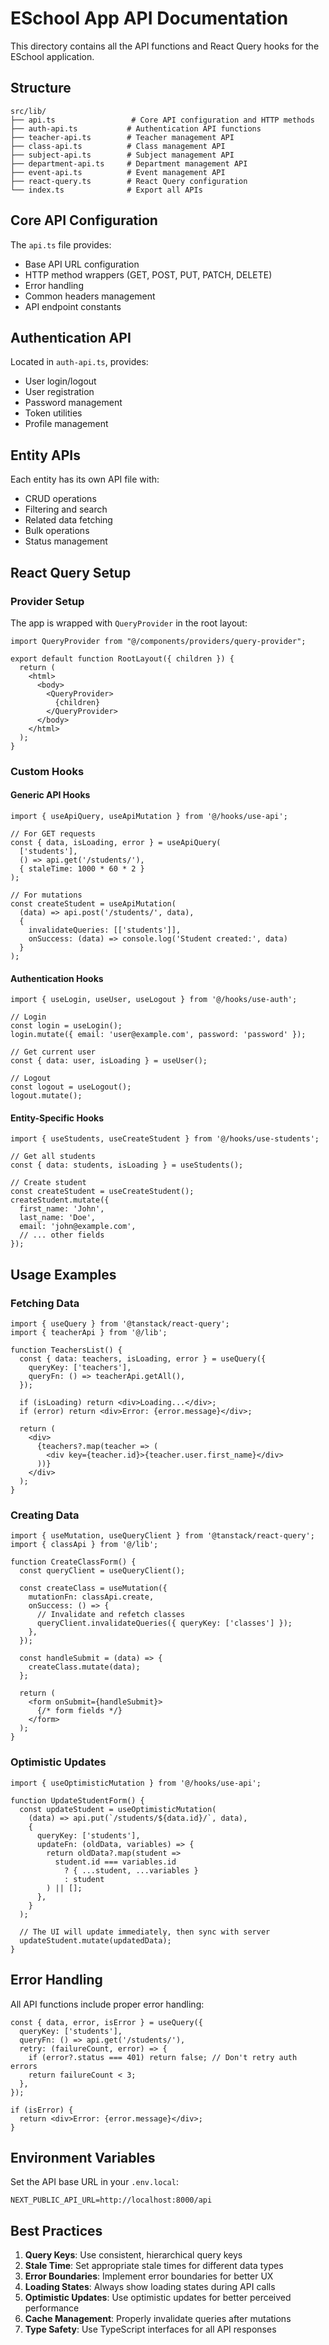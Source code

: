 # ESchool App API Documentation

This directory contains all the API functions and React Query hooks for the ESchool application.

## Structure

```
src/lib/
├── api.ts                 # Core API configuration and HTTP methods
├── auth-api.ts           # Authentication API functions
├── teacher-api.ts        # Teacher management API
├── class-api.ts          # Class management API
├── subject-api.ts        # Subject management API
├── department-api.ts     # Department management API
├── event-api.ts          # Event management API
├── react-query.ts        # React Query configuration
└── index.ts              # Export all APIs
```

## Core API Configuration

The `api.ts` file provides:
- Base API URL configuration
- HTTP method wrappers (GET, POST, PUT, PATCH, DELETE)
- Error handling
- Common headers management
- API endpoint constants

## Authentication API

Located in `auth-api.ts`, provides:
- User login/logout
- User registration
- Password management
- Token utilities
- Profile management

## Entity APIs

Each entity has its own API file with:
- CRUD operations
- Filtering and search
- Related data fetching
- Bulk operations
- Status management

## React Query Setup

### Provider Setup

The app is wrapped with `QueryProvider` in the root layout:

```tsx
import QueryProvider from "@/components/providers/query-provider";

export default function RootLayout({ children }) {
  return (
    <html>
      <body>
        <QueryProvider>
          {children}
        </QueryProvider>
      </body>
    </html>
  );
}
```

### Custom Hooks

#### Generic API Hooks

```tsx
import { useApiQuery, useApiMutation } from '@/hooks/use-api';

// For GET requests
const { data, isLoading, error } = useApiQuery(
  ['students'],
  () => api.get('/students/'),
  { staleTime: 1000 * 60 * 2 }
);

// For mutations
const createStudent = useApiMutation(
  (data) => api.post('/students/', data),
  {
    invalidateQueries: [['students']],
    onSuccess: (data) => console.log('Student created:', data)
  }
);
```

#### Authentication Hooks

```tsx
import { useLogin, useUser, useLogout } from '@/hooks/use-auth';

// Login
const login = useLogin();
login.mutate({ email: 'user@example.com', password: 'password' });

// Get current user
const { data: user, isLoading } = useUser();

// Logout
const logout = useLogout();
logout.mutate();
```

#### Entity-Specific Hooks

```tsx
import { useStudents, useCreateStudent } from '@/hooks/use-students';

// Get all students
const { data: students, isLoading } = useStudents();

// Create student
const createStudent = useCreateStudent();
createStudent.mutate({
  first_name: 'John',
  last_name: 'Doe',
  email: 'john@example.com',
  // ... other fields
});
```

## Usage Examples

### Fetching Data

```tsx
import { useQuery } from '@tanstack/react-query';
import { teacherApi } from '@/lib';

function TeachersList() {
  const { data: teachers, isLoading, error } = useQuery({
    queryKey: ['teachers'],
    queryFn: () => teacherApi.getAll(),
  });

  if (isLoading) return <div>Loading...</div>;
  if (error) return <div>Error: {error.message}</div>;

  return (
    <div>
      {teachers?.map(teacher => (
        <div key={teacher.id}>{teacher.user.first_name}</div>
      ))}
    </div>
  );
}
```

### Creating Data

```tsx
import { useMutation, useQueryClient } from '@tanstack/react-query';
import { classApi } from '@/lib';

function CreateClassForm() {
  const queryClient = useQueryClient();
  
  const createClass = useMutation({
    mutationFn: classApi.create,
    onSuccess: () => {
      // Invalidate and refetch classes
      queryClient.invalidateQueries({ queryKey: ['classes'] });
    },
  });

  const handleSubmit = (data) => {
    createClass.mutate(data);
  };

  return (
    <form onSubmit={handleSubmit}>
      {/* form fields */}
    </form>
  );
}
```

### Optimistic Updates

```tsx
import { useOptimisticMutation } from '@/hooks/use-api';

function UpdateStudentForm() {
  const updateStudent = useOptimisticMutation(
    (data) => api.put(`/students/${data.id}/`, data),
    {
      queryKey: ['students'],
      updateFn: (oldData, variables) => {
        return oldData?.map(student => 
          student.id === variables.id 
            ? { ...student, ...variables }
            : student
        ) || [];
      },
    }
  );

  // The UI will update immediately, then sync with server
  updateStudent.mutate(updatedData);
}
```

## Error Handling

All API functions include proper error handling:

```tsx
const { data, error, isError } = useQuery({
  queryKey: ['students'],
  queryFn: () => api.get('/students/'),
  retry: (failureCount, error) => {
    if (error?.status === 401) return false; // Don't retry auth errors
    return failureCount < 3;
  },
});

if (isError) {
  return <div>Error: {error.message}</div>;
}
```

## Environment Variables

Set the API base URL in your `.env.local`:

```env
NEXT_PUBLIC_API_URL=http://localhost:8000/api
```

## Best Practices

1. **Query Keys**: Use consistent, hierarchical query keys
2. **Stale Time**: Set appropriate stale times for different data types
3. **Error Boundaries**: Implement error boundaries for better UX
4. **Loading States**: Always show loading states during API calls
5. **Optimistic Updates**: Use optimistic updates for better perceived performance
6. **Cache Management**: Properly invalidate queries after mutations
7. **Type Safety**: Use TypeScript interfaces for all API responses





